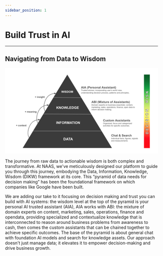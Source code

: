 ```yaml
---
sidebar_position: 1
---
```


# Build Trust in AI
---

## Navigating from Data to Wisdom

![Pyramid of Data Needs](../mission/img/pyramid.png)

The journey from raw data to actionable wisdom is both complex and transformative. At NAAS, we've meticulously designed our platform to guide you through this journey, embodying the Data, Information, Knowledge, Wisdom (DIKW) framework at its core. This “pyramid of data needs for decision making” has been the foundational framework on which companies like Google have been built. 

We are adding our take to it focusing on decision making and trust you can build with AI systems: the wisdom level at the top of the pyramid is your personal AI trusted assistant (AIA), AIA works with ABI: the mixture of domain experts on content, marketing, sales, operations, finance and opendata, providing specialized and contextualize knowledge that is interconnected to reason around business problems from awareness to cash, then comes the custom assistants that can be chained together to achieve specific outcomes. The base of the pyramid is about general chat with foundation AI models and search for knowledge assets. Our approach doesn't just manage data; it elevates it to empower decision-making and drive business growth.